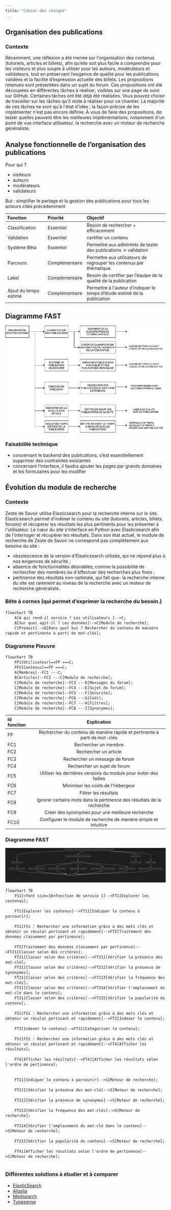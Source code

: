 ```yaml
---
title: "Cahier des charges"
...
```


## Organisation des publications

### Contexte
Récemment, une réflexion a été menée sur l'organisation des contenus (tutoriels, articles et billets), afin qu’elle soit plus facile à comprendre pour les visiteurs et plus souple à utiliser pour les auteurs, modérateurs et validateurs, tout en préservant l’exigence de qualité pour les publications validées et la facilité d’expression actuelle des billets.
Les propositions retenues sont présentées dans un sujet du forum. Ces propositions ont été découpées en différentes tâches à réaliser, visibles sur une page de suivi sur GitHub. Certaines tâches ont été déjà été réalisées. Vous pouvez choisir de travailler sur les tâches qu'il reste à réaliser pour ce chantier.
La majorité de ces tâches ne sont qu'à l'état d'idée ; la façon précise de les implémenter n'est pas encore définie. À vous de faire des propositions, de tester quelles peuvent être les meilleures implémentations, notamment d'un point de vue interface utilisateur.
la recherche avec un moteur de recherche généraliste.


## Analyse fonctionnelle de l’organisation des publications

Pour qui ?

- visiteurs 
- auteurs 
- modérateurs 
- validateurs 

But : simplifier le partage et la gestion des publications pour tous les acteurs cités
précédemment

| Fonction  | Priorité         | Objectif |
| :--------------- |:---------------| :-----|
| Classification  |   Essentiel        |  Besoin de rechercher + efficacement |
| Validation  | Essentiel             |  certifier un contenu |
| Système Bêta  | Essentiel          |    Permettre aux adhérents de tester des publications → validation |
| Parcours | Complémentaire          | Permettre aux utilisateurs de regrouper les contenus par thématique. |
| Label | Complémentaire          | Besoin de certifier par l’équipe de la qualité de la publication |
| Ajout du temps estimé | Complémentaire          | Permettre à l'auteur d’indiquer le temps d’étude estimé de la publication |

## Diagramme FAST
![FAST pour l'organisation des publications](./img/fast_organisation_publication.png)

### Faisabilité technique 
- concernant le backend des publications, c’est essentiellement supprimer des
contraintes existantes 
- concernant l’interface, il faudra ajouter les pages par grands domaines et les
formulaires pour les modifier

## Évolution du module de recherche 

### Contexte
Zeste de Savoir utilise Elasticsearch pour la recherche interne sur le site. Elasticsearch permet d'indexer le contenu du site (tutoriels, articles, billets, forums) et récupérer les résultats les plus pertinents pour les présenter à l'utilisateur. Le cœur du site s'interface en Python avec Elasticsearch afin de l'interroger et récupérer les résultats.
Dans son état actuel, le module de recherche de Zeste de Savoir ne correspond pas complètement aux besoins du site :
-    obsolescence de la version d'Elasticsearch utilisée, qui ne répond plus à nos exigences de sécurité ;
-    absence de fonctionnalités désirables, comme la possibilité de rechercher des membres ou d'effectuer des recherches plus fines ;
-    pertinence des résultats non-optimale, qui fait que- la recherche interne du site est rarement au niveau de la recherche avec un moteur de recherche généraliste.

### Bête à cornes (qui permet d’exprimer la recherche du besoin.)

```mermaid
flowchart TB
    A[A qui rend-il service ? Les utilisateurs ]-->C;
    B[Sur quoi agit-il ? Les données]-->C[Module de recherche];
    C[Produit]-->D[Dans quel but ? Rechercher du contenu de manière rapide et pertinente à parti de mot-clés];
```

### Diagramme Pieuvre 

```mermaid
flowchart TB
    FP1[Utilisateur]==FP ===C;
    FP2[Contenus]==FP ===C;
    A[Membres]--FC1 ---C;
    B[Articles]--FC2 ---C[Module de recherche];
    C[Module de recherche]--FC3 ---D[Messages du forum];
    C[Module de recherche]--FC4 ---E[Sujet du forum];
    C[Module de recherche]--FC5 ---F[Sécurite];
    C[Module de recherche]--FC6 ---G[Coût];
    C[Module de recherche]--FC7 ---H[Filtres];
    C[Module de recherche]--FC8 ---I[Synonymes];
```

| Id fonction  | Explication          | 
| :--------------- |:---------------:| 
| FP  |   Rechercher du contenu de manière rapide et pertinente à parti de mot-clés        | 
| FC1  |   Rechercher un membre        | 
| FC2  |   Rechercher un article        | 
| FC3  |   Rechercher un message de forum        | 
| FC4  |   Rechercher un sujet de forum       | 
| FC5  |   Utiliser les dernières versions du module pour éviter des failles      | 
| FC6  |  Minimiser les coûts de l'hébergeur   | 
| FC7  |  Filtrer les résultats   | 
| FC8  |  Ignorer certains mots dans la pertinence des résultats de la recherche   | 
| FC9  |  Créer des synonymes pour une meilleure recherche| 
| FC10  |  Configurer le module de recherche de manière simple et intuitive | 


### Diagramme FAST 

![FAST pour l'organisation des publications](./img/fast_elasticsearch.png)

```mermaid
flowchart TB
    FS1[<font size=16>Fonction de service 1]-->FT1[Explorer les contenus];

    FT1[Explorer les contenus]-->FT11[Indiquer le contenu à parcourir];

    FS1[FS1 : Rechercher une information grâce à des mots clés et obtenir un résulat pertinant et rapidement]-->FT2[Traitement des données classement par pertinence];

    FT2[Traitement des données classement par pertinence]-->FT21[Classer selon des critères];
    FT21[Classer selon des critères]-->FT211[Vérifier la présence des mot-clé];
    FT21[Classer selon des critères]-->FT212[Vérifier la présence de synonymes];
    FT21[Classer selon des critères]-->FT213[Vérifier la fréquence des mot-clés];
    FT21[Classer selon des critères]-->FT214[Vérifier l'emplacement du mot-clé dans le contenu];
    FT21[Classer selon des critères]-->FT215[Vérifier la popularité du contenu];

    FS1[FS1 : Rechercher une information grâce à des mots clés et obtenir un résulat pertinant et rapidement]-->FT3[Indexer le contenu];

    FT3[Indexer le contenu]-->FT31[Catégoriser le contenu];

    FS1[FS1 : Rechercher une information grâce à des mots clés et obtenir un résulat pertinant et rapidement]-->FT4[Afficher les résultats];

    FT4[Afficher les résultats]-->FT41[Afficher les résultats selon l'ordre de pertinence];

    
    FT11[Indiquer le contenu à parcourir]-->S[Moteur de recherche];

    FT211[Vérifier la présence des mot-clé]-->S[Moteur de recherche];

    FT212[Vérifier la présence de synonymes]-->S[Moteur de recherche];

    FT213[Vérifier la fréquence des mot-clés]-->S[Moteur de recherche];

    FT214[Vérifier l'emplacement du mot-clé dans le contenu]-->S[Moteur de recherche];

    FT215[Vérifier la popularité du contenu]-->S[Moteur de recherche];

    FT41[Afficher les résultats selon l'ordre de pertinence]-->S[Moteur de recherche];
    
```

### Différentes solutions à étudier et à comparer
- [ElasticSearch](https://www.elastic.co/fr/elasticsearch/)
- [Algolia](https://www.algolia.com/fr/)
- [Meilisearch](https://www.meilisearch.com/)
- [Typesense](https://typesense.org/)